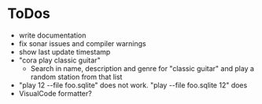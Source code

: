 ToDos
======

* write documentation
* fix sonar issues and compiler warnings
* show last update timestamp
* "cora play classic guitar"
  * Search in name, description and genre for "classic guitar"
    and play a random station from that list
* "play 12 --file foo.sqlite" does not work. "play --file foo.sqlite 12" does
* VisualCode formatter?